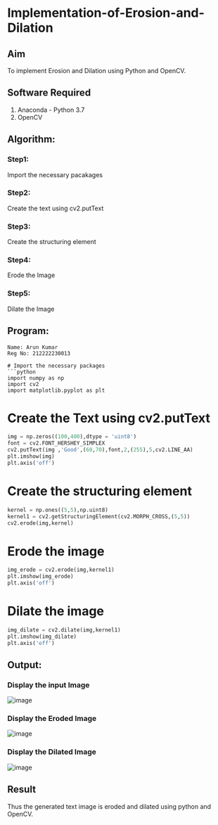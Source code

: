 # Implementation-of-Erosion-and-Dilation
## Aim
To implement Erosion and Dilation using Python and OpenCV.
## Software Required
1. Anaconda - Python 3.7
2. OpenCV
## Algorithm:
### Step1:
Import the necessary pacakages

### Step2:
Create the text using cv2.putText

### Step3:
Create the structuring element

### Step4:
Erode the Image

### Step5:
Dilate the Image

 
## Program:
```
Name: Arun Kumar
Reg No: 212222230013

# Import the necessary packages
```python
import numpy as np
import cv2
import matplotlib.pyplot as plt
```


# Create the Text using cv2.putText
```python
img = np.zeros((100,400),dtype = 'uint8')
font = cv2.FONT_HERSHEY_SIMPLEX
cv2.putText(img ,'Good',(60,70),font,2,(255),5,cv2.LINE_AA)
plt.imshow(img)
plt.axis('off')
```


# Create the structuring element
```python
kernel = np.ones((5,5),np.uint8)
kernel1 = cv2.getStructuringElement(cv2.MORPH_CROSS,(5,5))
cv2.erode(img,kernel)
```


# Erode the image
```python
img_erode = cv2.erode(img,kernel1)
plt.imshow(img_erode)
plt.axis('off')
```



# Dilate the image
```python
img_dilate = cv2.dilate(img,kernel1)
plt.imshow(img_dilate)
plt.axis('off')
```
## Output:

### Display the input Image
![image](https://github.com/Gokul0117/erosion--dilation/assets/121165938/fd742812-32bd-4590-808e-ba0ce7b21c42)


### Display the Eroded Image
![image](https://github.com/Gokul0117/erosion--dilation/assets/121165938/85f9d0af-fc2a-4eb4-a183-d31e715cec16)


### Display the Dilated Image
![image](https://github.com/Gokul0117/erosion--dilation/assets/121165938/e669b7dd-b458-4024-87b2-71e880e4895a)


## Result
Thus the generated text image is eroded and dilated using python and OpenCV.
